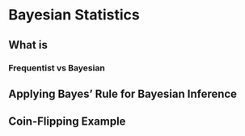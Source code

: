# Bayesian Statistics

## What is

### Frequentist vs Bayesian

## Applying Bayes’ Rule for Bayesian Inference
## Coin-Flipping Example
